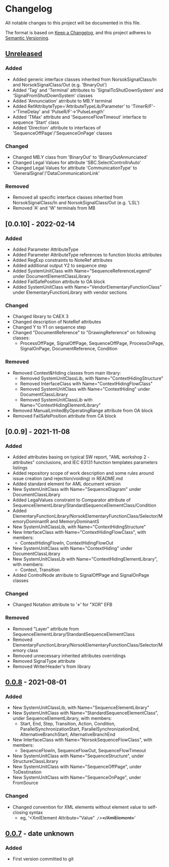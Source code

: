 # Changelog

All notable changes to this project will be documented in this file.

The format is based on [Keep a Changelog](https://keepachangelog.com/en/1.0.0/),
and this project adheres to [Semantic Versioning](https://semver.org/spec/v2.0.0.html).

## [Unreleased]

### Added

- Added generic interface classes inherited from NorsokSignalClass/In and NorsokSignalClass/Out (e.g. 'BinaryOut')
- Added 'Tag' and 'Terminal' attributes to 'SignalToShutDownSystem' and 'SignalFromShutDownSystem' classes
- Added 'Annunciation' atrribute to MB.Y terminal
- Added RefAttribyteType='AttributeTypeLib/Parameter' to 'TimerR/F'->'TimeDelay' and 'PulseR/F'->'PulseLength'
- Added 'TMax' attribute and 'SequenceFlowTimeout' interface to sequence 'Start' class
- Added 'Direction' attribute to interfaces of 'SequenceOffPage'/'SequenceOnPage' classes

### Changed

- Changed MB.Y class from 'BinaryOut' to 'BinaryOutAnnunciated'
- Changed Legal Values for attribute 'SBC.SelectControlInAuto'
- Changed Legal Values for attribute 'CommunicationType' to 'GeneralSignal'/'DataCommunicationLink'

### Removed

- Removed all specific interface classes inherited from NorsokSignalClass/In and NorsokSignalClass/Out (e.g. 'LSL')
- Removed 'A' and 'W' terminals from MB

## [0.0.10] - 2022-02-14

### Added

- Added Parameter AttributeType
- Added Parameter AttributeType references to function blocks attributes
- Added RegExp constraints to NoteRef attributes
- Added additional output Y2 to sequence step
- Added SystemUnitClass with Name="SequenceReferenceLegend" under DocumentElementClassLibrary
- Added FailSafePosition attribute to OA block
- Added SystemUnitClass with Name="VendorElementaryFunctionClass" under ElementaryFunctionLibrary with vendor sections

### Changed

- Changed library to CAEX 3
- Changed description of NoteRef attributes
- Changed Y to Y1 on sequence step
- Changed "DocumentReference" to "DrawingReference" on following classes:
  - ProcessOffPage, SignalOffPage, SequenceOffPage, ProcessOnPage, SignalOnPage, DocumentReference, Condition

### Removed

- Removed Context&Hiding classes from main library:
  - Removed SystemUnitClassLib, with Name="ContextHidingStructure"
  - Removed InterfaceClass with Name="ContextHidingFlowClass"
  - Removed SystemUnitClass with Name="ContextHiding" under DocumentClassLibrary
  - Removed SystemUnitClassLib with Name="ContextHidingElementLibrary"
- Removed ManualLimitedByOperatingRange attribute from OA block
- Removed FailSafePosition attribute from CA block

## [0.0.9] - 2021-11-08

### Added

- Added attributes basing on typical SW report, "AML workshop 2 - attributes" conclusions, and IEC 63131 function templates parameters listings
- Added repository scope of work description and some rules around issue creation (and rejection/voiding) in README.md
- Added standard element for AML document version
- New SystemUnitClass with Name="SequenceDiagram" under DocumentClassLibrary
- Added LegalValues constraint to Comparator attribute of SequenceElementLibrary/StandardSequenceElementClass/Condition
- Added ElementaryFunctionLibrary/NorsokElementaryFunctionClass/Selector/MemoryDominantR and MemoryDominantS
- New SystemUnitClassLib, with Name="ContextHidingStructure"
- New InterfaceClass with Name="ContextHidingFlowClass", with members:
  - ContextHidingFlowIn, ContextHidingFlowOut
- New SystemUnitClass with Name="ContextHiding" under DocumentClassLibrary
- New SystemUnitClassLib with Name="ContextHidingElementLibrary", with members:
  - Context, Transition
- Added ControlNode atrribute to SignalOffPage and SignalOnPage classes

### Changed

- Changed Notation attribute to '≠' for "XOR" EFB 

### Removed

- Removed "Layer" attribute from SequenceElementLibrary/StandardSequenceElementClass
- Removed ElementaryFunctionLibrary/NorsokElementaryFunctionClass/Selector/Memory class
- Removed unnecessary inherited attributes overridings
- Removed SignalType attribute
- Removed WriterHeader's from library

## [0.0.8] - 2021-08-01

### Added

- New SystemUnitClassLib, with Name="SequenceElementLibrary"
- New SystemUnitClass with Name="StandardSequenceElementClass", under SequenceElementLibrary, with members:
  - Start, End, Step, Transition, Action, Condition, ParallelSynchronizationStart,
    ParallelSynchronizationEnd, AlternativeBranchStart, AlternativeBranchEnd
- New InterfaceClass with Name="NorsokSequenceFlowClass", with members:
  - SequenceFlowIn, SequenceFlowOut, SequenceFlowTimeout
- New SystemUnitClass with Name="SequenceStructure", under StructureClassLibrary
- New SystemUnitClass with Name="SequenceOffPage", under ToDestination
- New SystemUnitClass with Name="SequenceOnPage", under FromSource

### Changed

- Changed convention for XML elements without element value to self-closing syntax
  - eg, '&lt;XmlElement Attribute="Value"` /`&gt;~~&lt;/XmlElement&gt;~~'

## [0.0.7] - date unknown

### Added

- First version committed to git

[unreleased]: https://github.com/equinor/iec63131/compare/0.0.8...HEAD
[0.0.8]: https://github.com/equinor/iec63131/compare/0.0.7...0.0.8
[0.0.7]: https://github.com/equinor/iec63131/compare/128cce0...0.0.7
